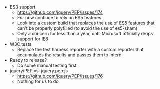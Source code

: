 * ES3 support
  * https://github.com/jquery/PEP/issues/174
  * For now continue to rely on ES5 features
  * Look into a custom build that replaces the use of ES5 features that can’t be properly polyfilled (to avoid the use of es5-sham)
  * Only a concern for less than a year, until Microsoft officially drops support for IE8
* W3C tests
  * Replace the test harness reporter with a custom reporter that accumulates the results and passes them to Intern
* Ready to release?
  * Do some manual testing first
* jquery/PEP vs. jquery.pep.js
  * https://github.com/jquery/PEP/issues/176
  * Nothing for us to do
